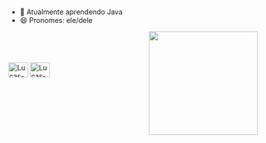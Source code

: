 ### 

- 🌱 Atualmente aprendendo Java
- 😄 Pronomes: ele/dele


</div>
<img width="220" height="210" align="right" src="https://media.giphy.com/media/v1.Y2lkPTc5MGI3NjExdWIxNGJtOGhndWhsYnllNWR2aWNtb2l0N2wyanhycXp6bXpjcGU5aSZlcD12MV9pbnRlcm5hbF9naWZfYnlfaWQmY3Q9Zw/twQGBGB2JMQ9se7Ehu/giphy.gif">

<div style = "inline-block"><br>
  
##
  
<div style="display: inline_block"><br>
  <img align="center" alt="Lucas-C" height="30" width="40" src="https://cdn.jsdelivr.net/gh/devicons/devicon/icons/c/c-original.svg">
  <img align="center" alt="Lucas-Java" height="30" width="40" src="https://cdn.jsdelivr.net/gh/devicons/devicon/icons/java/java-original.svg">
</div>

##


